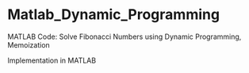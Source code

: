 # Matlab_Dynamic_Programming

MATLAB Code: Solve Fibonacci Numbers using Dynamic Programming, Memoization

Implementation in MATLAB